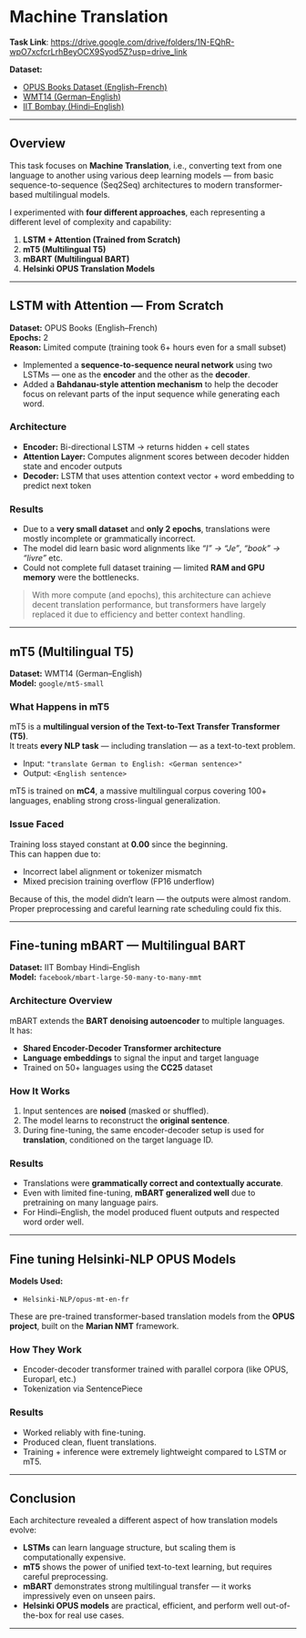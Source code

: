 #  Machine Translation

**Task Link**: https://drive.google.com/drive/folders/1N-EQhR-wpO7xcfcrLrhBeyOCX9Syod5Z?usp=drive_link

**Dataset:**  
- [OPUS Books Dataset (English–French)](https://opus.nlpl.eu/Books.php)  
- [WMT14 (German–English)](https://huggingface.co/datasets/wmt14)  
- [IIT Bombay (Hindi–English)](https://huggingface.co/datasets/iitb)  

---

## Overview

This task focuses on **Machine Translation**, i.e., converting text from one language to another using various deep learning models — from basic sequence-to-sequence (Seq2Seq) architectures to modern transformer-based multilingual models.  

I experimented with **four different approaches**, each representing a different level of complexity and capability:

1. **LSTM + Attention (Trained from Scratch)**  
2. **mT5 (Multilingual T5)**  
3. **mBART (Multilingual BART)**  
4. **Helsinki OPUS Translation Models**

---

## LSTM with Attention — From Scratch

**Dataset:** OPUS Books (English–French)  
**Epochs:** 2  
**Reason:** Limited compute (training took 6+ hours even for a small subset)


- Implemented a **sequence-to-sequence neural network** using two LSTMs — one as the **encoder** and the other as the **decoder**.
- Added a **Bahdanau-style attention mechanism** to help the decoder focus on relevant parts of the input sequence while generating each word.

###  Architecture
- **Encoder:** Bi-directional LSTM → returns hidden + cell states  
- **Attention Layer:** Computes alignment scores between decoder hidden state and encoder outputs  
- **Decoder:** LSTM that uses attention context vector + word embedding to predict next token  

###  Results
- Due to a **very small dataset** and **only 2 epochs**, translations were mostly incomplete or grammatically incorrect.  
- The model did learn basic word alignments like *“I” → “Je”*, *“book” → “livre”* etc.  
- Could not complete full dataset training — limited **RAM and GPU memory** were the bottlenecks.

>  With more compute (and epochs), this architecture can achieve decent translation performance, but transformers have largely replaced it due to efficiency and better context handling.

---

##  mT5 (Multilingual T5)

**Dataset:** WMT14 (German–English)  
**Model:** `google/mt5-small`

###  What Happens in mT5
mT5 is a **multilingual version of the Text-to-Text Transfer Transformer (T5)**.  
It treats **every NLP task** — including translation — as a text-to-text problem.

- Input: `"translate German to English: <German sentence>"`
- Output: `<English sentence>`

mT5 is trained on **mC4**, a massive multilingual corpus covering 100+ languages, enabling strong cross-lingual generalization.

###  Issue Faced
Training loss stayed constant at **0.00** since the beginning.  
This can happen due to:
- Incorrect label alignment or tokenizer mismatch  
- Mixed precision training overflow (FP16 underflow)  


Because of this, the model didn’t learn — the outputs were almost random.  
Proper preprocessing and careful learning rate scheduling could fix this.

---

##  Fine-tuning mBART — Multilingual BART

**Dataset:** IIT Bombay Hindi–English  
**Model:** `facebook/mbart-large-50-many-to-many-mmt`

###  Architecture Overview
mBART extends the **BART denoising autoencoder** to multiple languages.  
It has:
- **Shared Encoder-Decoder Transformer architecture**
- **Language embeddings** to signal the input and target language
- Trained on 50+ languages using the **CC25** dataset

###  How It Works
1. Input sentences are **noised** (masked or shuffled).  
2. The model learns to reconstruct the **original sentence**.  
3. During fine-tuning, the same encoder-decoder setup is used for **translation**, conditioned on the target language ID.

###  Results
- Translations were **grammatically correct and contextually accurate**.  
- Even with limited fine-tuning, **mBART generalized well** due to pretraining on many language pairs.  
- For Hindi–English, the model produced fluent outputs and respected word order well.

---

## Fine tuning Helsinki-NLP OPUS Models

**Models Used:**  
- `Helsinki-NLP/opus-mt-en-fr`  
  

These are pre-trained transformer-based translation models from the **OPUS project**, built on the **Marian NMT** framework.

### How They Work
- Encoder-decoder transformer trained with parallel corpora (like OPUS, Europarl, etc.)  
- Tokenization via SentencePiece  


###  Results
- Worked reliably with fine-tuning.  
- Produced clean, fluent translations.  
- Training + inference were extremely lightweight compared to LSTM or mT5.



---

##  Conclusion

Each architecture revealed a different aspect of how translation models evolve:

- **LSTMs** can learn language structure, but scaling them is computationally expensive.  
- **mT5** shows the power of unified text-to-text learning, but requires careful preprocessing.  
- **mBART** demonstrates strong multilingual transfer — it works impressively even on unseen pairs.  
- **Helsinki OPUS models** are practical, efficient, and perform well out-of-the-box for real use cases.



---

